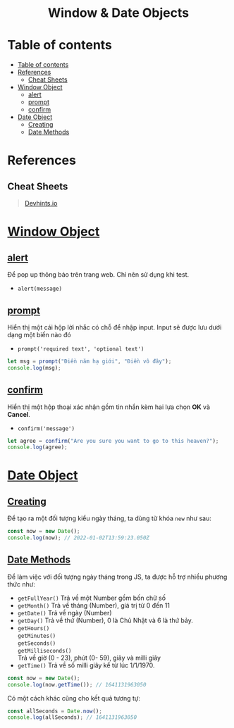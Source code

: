 <link rel='stylesheet' href='../../main.css'>

<div class="title">
    <center><h1 class="bigtitle">Window & Date Objects</h1></center>
</div>

# Table of contents

- [Table of contents](#table-of-contents)
- [References](#references)
  - [Cheat Sheets](#cheat-sheets)
- [Window Object](#window-object)
  - [alert](#alert)
  - [prompt](#prompt)
  - [confirm](#confirm)
- [Date Object](#date-object)
  - [Creating](#creating)
  - [Date Methods](#date-methods)

# References

## Cheat Sheets

> [Devhints.io](https://devhints.io/js-date)

# [Window Object](https://developer.mozilla.org/en-US/docs/Web/API/Window)

## [alert](https://developer.mozilla.org/en-US/docs/Web/API/Window/alert)

Để pop up thông báo trên trang web. Chỉ nên sử dụng khi test.

- `alert(message)`

## [prompt](https://developer.mozilla.org/en-US/docs/Web/API/Window/prompt)

Hiển thị một cái hộp lời nhắc có chỗ để nhập input. Input sẽ được lưu dưới dạng một biến nào đó

- `prompt('required text', 'optional text')`

```js
let msg = prompt("Điền năm hạ giới", "Điền vô đây");
console.log(msg);
```

## [confirm](https://developer.mozilla.org/en-US/docs/Web/API/Window/confirm)

Hiển thị một hộp thoại xác nhận gồm tin nhắn kèm hai lựa chọn **OK** và **Cancel**.

- `confirm('message')`

```js
let agree = confirm("Are you sure you want to go to this heaven?");
console.log(agree);
```

# [Date Object](https://developer.mozilla.org/en-US/docs/Web/JavaScript/Reference/Global_Objects/Date)

## [Creating](https://developer.mozilla.org/en-US/docs/Web/JavaScript/Reference/Global_Objects/Date#constructor)

Để tạo ra một đối tượng kiểu ngày tháng, ta dùng từ khóa `new` như sau:

```js
const now = new Date();
console.log(now); // 2022-01-02T13:59:23.050Z
```

## [Date Methods](https://developer.mozilla.org/en-US/docs/Web/JavaScript/Reference/Global_Objects/Date#static_methods)

Để làm việc với đối tượng ngày tháng trong JS, ta được hỗ trợ nhiều phương thức như:

- `getFullYear()` Trả về một Number gồm bốn chữ số
- `getMonth()` Trả về tháng (Number), giá trị từ 0 đến 11
- `getDate()` Trả về ngày (Number)
- `getDay()` Trả về thứ (Number), 0 là Chủ Nhật và 6 là thứ bảy.
- `getHours()`\
  `getMinutes()`\
  `getSeconds()`\
  `getMilliseconds()`\
  Trả về giờ (0 - 23), phút (0- 59), giây và milli giây
- `getTime()` Trả về số milli giây kể từ lúc 1/1/1970.

```js
const now = new Date();
console.log(now.getTime()); // 1641131963050
```

Có một cách khác cũng cho kết quả tương tự:

```js
const allSeconds = Date.now();
console.log(allSeconds); // 1641131963050
```
